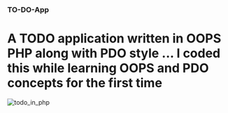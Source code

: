 ### TO-DO-App
# A TODO application written in OOPS PHP along with PDO style ... I coded this while learning OOPS and PDO concepts for the first time 

![todo_in_php](https://user-images.githubusercontent.com/16975766/29246638-a3cce87e-801e-11e7-82d6-dab3cf566202.png)
